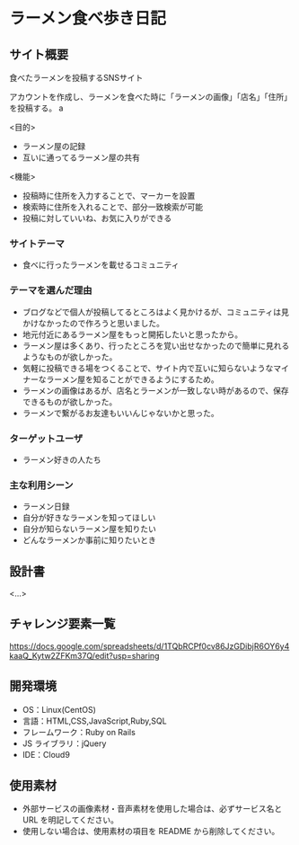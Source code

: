 # ラーメン食べ歩き日記


## サイト概要

食べたラーメンを投稿するSNSサイト

アカウントを作成し、ラーメンを食べた時に「ラーメンの画像」「店名」「住所」を投稿する。
a

<目的>
- ラーメン屋の記録
- 互いに通ってるラーメン屋の共有

<機能>
- 投稿時に住所を入力することで、マーカーを設置
- 検索時に住所を入れることで、部分一致検索が可能
- 投稿に対していいね、お気に入りができる

### サイトテーマ

- 食べに行ったラーメンを載せるコミュニティ

### テーマを選んだ理由

- ブログなどで個人が投稿してるところはよく見かけるが、コミュニティは見かけなかったので作ろうと思いました。
- 地元付近にあるラーメン屋をもっと開拓したいと思ったから。
- ラーメン屋は多くあり、行ったところを覚い出せなかったので簡単に見れるようなものが欲しかった。
- 気軽に投稿できる場をつくることで、サイト内で互いに知らないようなマイナーなラーメン屋を知ることができるようにするため。
- ラーメンの画像はあるが、店名とラーメンが一致しない時があるので、保存できるものが欲しかった。
- ラーメンで繋がるお友達もいいんじゃないかと思った。

### ターゲットユーザ

- ラーメン好きの人たち

### 主な利用シーン

- ラーメン日録
- 自分が好きなラーメンを知ってほしい
- 自分が知らないラーメン屋を知りたい
- どんなラーメンか事前に知りたいとき

## 設計書

<...>

## チャレンジ要素一覧

<https://docs.google.com/spreadsheets/d/1TQbRCPf0cv86JzGDibjR6OY6y4kaaQ_Kytw2ZFKm37Q/edit?usp=sharing>

## 開発環境

- OS：Linux(CentOS)
- 言語：HTML,CSS,JavaScript,Ruby,SQL
- フレームワーク：Ruby on Rails
- JS ライブラリ：jQuery
- IDE：Cloud9

## 使用素材

- 外部サービスの画像素材・音声素材を使用した場合は、必ずサービス名と URL を明記してください。
- 使用しない場合は、使用素材の項目を README から削除してください。
